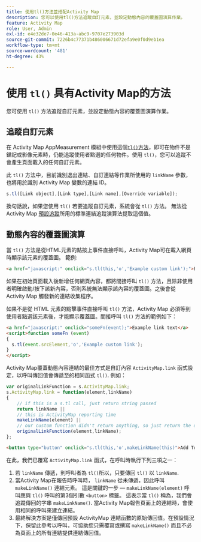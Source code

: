 ```yaml
---
title: 使用tl()方法並搭配Activity Map
description: 您可以使用tl()方法追蹤自訂元素，並設定動態內容的覆蓋圖演算作業。
feature: Activity Map
role: User, Admin
exl-id: e4e32de7-0e46-413a-abc9-9707e273903d
source-git-commit: 7226b4c77371b486006671d72efa9e0f0d9eb1ea
workflow-type: tm+mt
source-wordcount: '481'
ht-degree: 43%

---
```


# 使用 `tl()` 具有Activity Map的方法

您可使用 `tl()` 方法追蹤自訂元素，並設定動態內容的覆蓋圖演算作業。

## 追蹤自訂元素

在 Activity Map AppMeasurement 模組中使用這個[`tl()`方法](/help/implement/vars/functions/tl-method.md)，即可在物件不是錨記或影像元素時，仍能追蹤使用者點選的任何物件。使用 `tl()`，您可以追蹤不會產生頁面載入的任何自訂元素。

此 `tl()` 方法中，目前識別退出連結、自訂連結等作業所使用的 `linkName` 參數，也將用於識別 Activity Map 變數的連結 ID。

```js
s.tl([Link object],[Link type],[Link name],[Override variable]);
```

換句話說，如果您使用 `tl()` 若要追蹤自訂元素，系統會從 `tl()` 方法。 無法從 Activity Map [預設追蹤](activitymap-link-tracking-methodology.md)所用的標準連結追蹤演算法提取這個值。

## 動態內容的覆蓋圖演算

當 `tl()` 方法是從HTML元素的點按上事件直接呼叫，Activity Map可在載入網頁時顯示該元素的覆蓋圖。 範例:

```html
<a href="javascript:" onclick="s.tl(this,'o','Example custom link');">Example link text</a>
```

如果在初始頁面載入後新增任何網頁內容，都將間接呼叫 `tl()` 方法，且除非使用者明確啟動/按下該新內容，否則系統無法顯示該內容的覆蓋圖。之後會從 Activity Map 觸發新的連結收集程序。

如果不是從 HTML 元素的點擊事件直接呼叫 `tl()` 方法，Activity Map 必須等到使用者點選該元素後，才能顯示覆蓋圖。間接呼叫 `tl()` 方法的範例如下：

```html
<a href="javascript:" onclick="someFn(event);">Example link text</a>
<script>function someFn (event)
{
  s.tl(event.srcElement,'o','Example custom link');
}
</script>
```

Activity Map覆蓋動態內容連結的最佳方式是自訂內容 `ActivityMap.link` 函式設定，以呼叫傳回值會傳遞至的相同函式 `tl()`. 例如：

```js
var originalLinkFunction = s.ActivityMap.link;
s.ActivityMap.link = function(element,linkName)
{
    // if this is a s.tl call, just return string passed
    return linkName ||      
    // this is ActivityMap reporting time
    makeLinkName(element) ||
    // our custom function didn't return anything, so just return the default ActivityMap Link
    originalLinkFunction(element,linkName);
};
```

```html
<button type="button" onclick="s.tl(this,'o',makeLinkName(this)">Add To Cart</button>
```

在此，我們已覆寫 `ActivityMap.link` 函式，在呼叫時執行下列三項之一：

1. 若 `linkName` 傳遞，則呼叫者為 `tl()`所以，只要傳回 `tl()` 以 `linkName`.
2. 當Activity Map在報告時呼叫時， `linkName` 從未傳遞，因此呼叫 `makeLinkName()` 連結元素。 這是關鍵的一步 —  `makeLinkName(element)` 呼叫應與 `tl()` 呼叫的第3個引數 `<button>` 標籤。 這表示當 `tl()` 稱為，我們會追蹤傳回的字串 `makeLinkName()`. 當Activity Map報告頁面上的連結時，會使用相同的呼叫來建立連結。
3. 最終解決方案是僅傳回預設 ActivityMap 連結函數的原始傳回值。在預設情況下，保留此參考以呼叫，可協助您只需覆寫或撰寫 `makeLinkName()` 而且不必為頁面上的所有連結提供連結傳回值。
